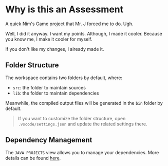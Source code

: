 # Why is this an Assessment
A quick Nim's Game project that Mr. J forced me to do. Ugh.

Well, I did it anyway. I want my points. Although, I made it cooler. Because you know me, I make it cooler for myself.

If you don't like my changes, I already made it.

## Folder Structure

The workspace contains two folders by default, where:

- `src`: the folder to maintain sources
- `lib`: the folder to maintain dependencies

Meanwhile, the compiled output files will be generated in the `bin` folder by default.

> If you want to customize the folder structure, open `.vscode/settings.json` and update the related settings there.

## Dependency Management

The `JAVA PROJECTS` view allows you to manage your dependencies. More details can be found [here](https://github.com/microsoft/vscode-java-dependency#manage-dependencies).
